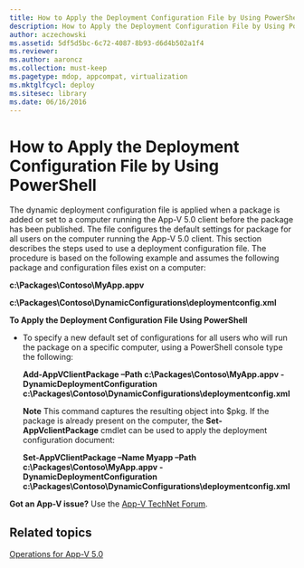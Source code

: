```yaml
---
title: How to Apply the Deployment Configuration File by Using PowerShell
description: How to Apply the Deployment Configuration File by Using PowerShell
author: aczechowski
ms.assetid: 5df5d5bc-6c72-4087-8b93-d6d4b502a1f4
ms.reviewer:
ms.author: aaroncz
ms.collection: must-keep
ms.pagetype: mdop, appcompat, virtualization
ms.mktglfcycl: deploy
ms.sitesec: library
ms.date: 06/16/2016
---
```



# How to Apply the Deployment Configuration File by Using PowerShell


The dynamic deployment configuration file is applied when a package is added or set to a computer running the App-V 5.0 client before the package has been published. The file configures the default settings for package for all users on the computer running the App-V 5.0 client. This section describes the steps used to use a deployment configuration file. The procedure is based on the following example and assumes the following package and configuration files exist on a computer:

**c:\\Packages\\Contoso\\MyApp.appv**

**c:\\Packages\\Contoso\\DynamicConfigurations\\deploymentconfig.xml**

**To Apply the Deployment Configuration File Using PowerShell**

-   To specify a new default set of configurations for all users who will run the package on a specific computer, using a PowerShell console type the following:

    **Add-AppVClientPackage –Path c:\\Packages\\Contoso\\MyApp.appv -DynamicDeploymentConfiguration c:\\Packages\\Contoso\\DynamicConfigurations\\deploymentconfig.xml**

    **Note**
    This command captures the resulting object into $pkg. If the package is already present on the computer, the **Set-AppVclientPackage** cmdlet can be used to apply the deployment configuration document:

    **Set-AppVClientPackage –Name Myapp –Path c:\\Packages\\Contoso\\MyApp.appv -DynamicDeploymentConfiguration c:\\Packages\\Contoso\\DynamicConfigurations\\deploymentconfig.xml**



**Got an App-V issue?** Use the [App-V TechNet Forum](https://social.technet.microsoft.com/Forums/home?forum=mdopappv).

## Related topics


[Operations for App-V 5.0](operations-for-app-v-50.md)









